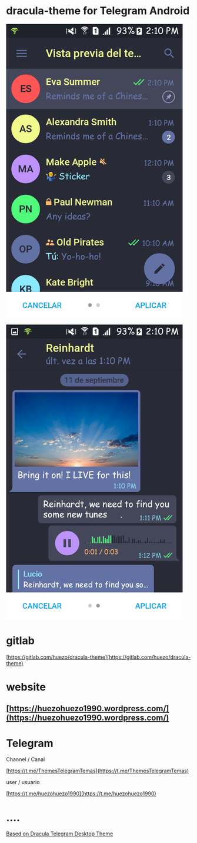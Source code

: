 # dracula-theme for Telegram Android 





[demo]:https://raw.githubusercontent.com/huezo/dracula-theme/master/dracula-theme.png
![demo][demo]






[demo1]:https://raw.githubusercontent.com/huezo/dracula-theme/master/dracula-theme1.png
![demo1][demo1]




# gitlab 

 [https://gitlab.com/huezo/dracula-theme](https://gitlab.com/huezo/dracula-theme)




# website 
## [https://huezohuezo1990.wordpress.com/](https://huezohuezo1990.wordpress.com/)


# Telegram 
Channel / Canal

[https://t.me/ThemesTelegramTemas](https://t.me/ThemesTelegramTemas)

user / usuario 

[https://t.me/huezohuezo1990](https://t.me/huezohuezo1990)



# ....

[Based on Dracula Telegram Desktop Theme](https://draculatheme.com/telegram/)
